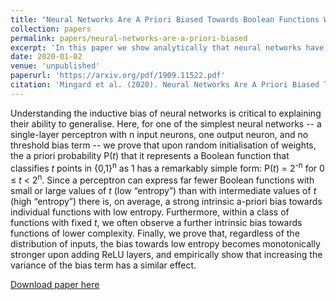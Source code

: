 ```yaml
---
title: "Neural Networks Are A Priori Biased Towards Boolean Functions With Low Entropy."
collection: papers
permalink: papers/neural-networks-are-a-priori-biased
excerpt: 'In this paper we show analytically that neural networks have a certain built-in simplicity bias upon initialisation.'
date: 2020-01-02
venue: 'unpublished'
paperurl: 'https://arxiv.org/pdf/1909.11522.pdf'
citation: 'Mingard et al. (2020). Neural Networks Are A Priori Biased Towards Boolean Functions With Low Entropy.'
---
```

Understanding the inductive bias of neural networks is critical to explaining their ability to generalise. Here, for one of the simplest neural networks -- a single-layer perceptron with n input neurons, one output neuron, and no threshold bias term -- we prove that upon random initialisation of weights, the a priori probability P(<i>t</i>) that it represents a Boolean function that classifies <i>t</i> points in {0,1}<sup>n</sup> as 1 has a remarkably simple form: P(<i>t</i>) = 2<sup>-n</sup> for 0 ≤ <i>t</i> < 2<sup>n</sup>. Since a perceptron can express far fewer Boolean functions with small or large values of <i>t</i> (low “entropy”) than with intermediate values of <i>t</i> (high “entropy”) there is, on average, a strong intrinsic a-priori bias towards individual functions with low entropy.  Furthermore, within a class of functions with fixed <i>t</i>, we often observe a further intrinsic bias towards functions of lower complexity. Finally, we prove that, regardless of the distribution of inputs, the bias towards low entropy becomes monotonically stronger upon adding ReLU layers, and empirically show that increasing the variance of the bias term has a similar effect.

[Download paper here](https://arxiv.org/pdf/1909.11522.pdf)
